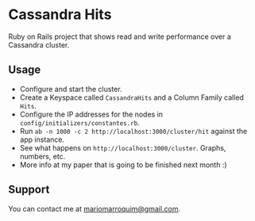 Cassandra Hits
==============

Ruby on Rails project that shows read and write performance over a Cassandra cluster.

Usage
-----

* Configure and start the cluster.
* Create a Keyspace called `CassandraHits` and a Column Family called `Hits`.
* Configure the IP addresses for the nodes in `config/initializers/constantes.rb`.
* Run `ab -n 1000 -c 2 http://localhost:3000/cluster/hit` against the app instance.
* See what happens on `http://localhost:3000/cluster`. Graphs, numbers, etc.
* More info at my paper that is going to be finished next month :)

Support
-------

You can contact me at mariomarroquim@gmail.com.
